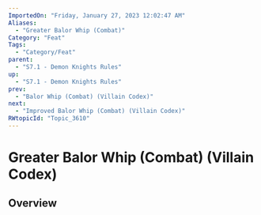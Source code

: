 ```yaml
---
ImportedOn: "Friday, January 27, 2023 12:02:47 AM"
Aliases:
  - "Greater Balor Whip (Combat)"
Category: "Feat"
Tags:
  - "Category/Feat"
parent:
  - "S7.1 - Demon Knights Rules"
up:
  - "S7.1 - Demon Knights Rules"
prev:
  - "Balor Whip (Combat) (Villain Codex)"
next:
  - "Improved Balor Whip (Combat) (Villain Codex)"
RWtopicId: "Topic_3610"
---
```

# Greater Balor Whip (Combat) (Villain Codex)
## Overview

